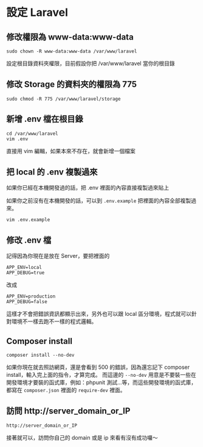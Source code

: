 # 設定 Laravel	
	
	

## 修改權限為 www-data:www-data

	sudo chown -R www-data:www-data /var/www/laravel
	
設定根目錄資料夾權限，目前假設你把 /var/www/laravel 當你的根目錄


## 修改 Storage 的資料夾的權限為 775

	sudo chmod -R 775 /var/www/laravel/storage
	
## 新增 .env 檔在根目錄

	cd /var/www/laravel
	vim .env
	
直接用 vim 編輯，如果本來不存在，就會新增一個檔案	
	
## 把 local 的 .env 複製過來

如果你已經在本機開發過的話，把 .env 裡面的內容直接複製過來貼上

如果你之前沒有在本機開發的話，可以到 ```.env.example``` 把裡面的內容全部複製過來。

	vim .env.example
	
## 修改 .env 檔

記得因為你現在是放在 Server，要把裡面的

	APP_ENV=local
	APP_DEBUG=true

改成

	APP_ENV=production
	APP_DEBUG=false
	
這樣才不會把錯誤資訊都顯示出來，另外也可以跟 local 區分環境，程式就可以針對環境不一樣去跑不一樣的程式邏輯。

## Composer install

	composer install --no-dev

如果你現在就去照訪網頁，還是會看到 500 的錯誤，因為還忘記下 composer install，輸入完上面的指令，才算完成。
而這邊的 ```--no-dev``` 用意是不要裝一些在開發環境才要裝的函式庫，例如：phpunit 測試...等，而這些開發環境的函式庫，都寫在 ```composer.json``` 裡面的 ```require-dev``` 裡面。


## 訪問 http://server_domain_or_IP

	http://server_domain_or_IP

接著就可以，訪問你自己的 domain 或是 ip 來看有沒有成功囉～